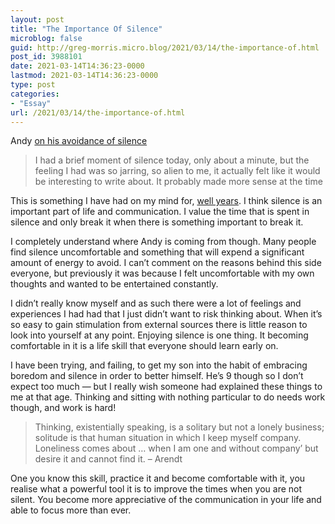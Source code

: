 ```yaml
---
layout: post
title: "The Importance Of Silence"
microblog: false
guid: http://greg-morris.micro.blog/2021/03/14/the-importance-of.html
post_id: 3988101
date: 2021-03-14T14:36:23-0000
lastmod: 2021-03-14T14:36:23-0000
type: post
categories:
- "Essay"
url: /2021/03/14/the-importance-of.html
---
```

<!--kg-card-begin: html--><p>Andy <a href="https://world.hey.com/andyn/the-sound-of-silence-5883fc39">on his avoidance of silence</a></p>
<blockquote><p>
I had a brief moment of silence today, only about a minute, but the feeling I had was so jarring, so alien to me, it actually felt like it would be interesting to write about. It probably made more sense at the time
</p></blockquote>
<p>This is something I have had on my mind for, <a href="/2019/04/29/skipping-silence.html">well years</a>. I think silence is an important part of life and communication. I value the time that is spent in silence and only break it when there is something important to break it.</p>
<p>I completely understand where Andy is coming from though. Many people find silence uncomfortable and something that will expend a significant amount of energy to avoid. I can’t comment on the reasons behind this side everyone, but previously it was because I felt uncomfortable with my own thoughts and wanted to be entertained constantly.</p>
<p>I didn’t really know myself and as such there were a lot of feelings and experiences I had had that I just didn’t want to risk thinking about. When it’s so easy to gain stimulation from external sources there is little reason to look into yourself at any point. Enjoying silence is one thing. It becoming comfortable in it is a life skill that everyone should learn early on.</p>
<p>I have been trying, and failing, to get my son into the habit of embracing boredom and silence in order to better himself. He’s 9 though so I don’t expect too much — but I really wish someone had explained these things to me at that age. Thinking and sitting with nothing particular to do needs work though, and work is hard!</p>
<blockquote><p>
Thinking, existentially speaking, is a solitary but not a lonely business; solitude is that human situation in which I keep myself company. Loneliness comes about … when I am one and without company’ but desire it and cannot find it. – Arendt
</p></blockquote>
<p>One you know this skill, practice it and become comfortable with it, you realise what a powerful tool it is to improve the times when you are not silent. You become more appreciative of the communication in your life and able to focus more than ever.</p>
<!--kg-card-end: html-->
